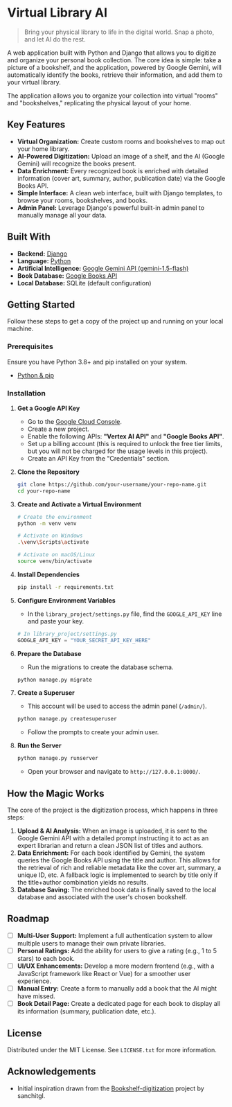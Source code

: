 # Virtual Library AI

> Bring your physical library to life in the digital world. Snap a photo, and let AI do the rest.

A web application built with Python and Django that allows you to digitize and organize your personal book collection. The core idea is simple: take a picture of a bookshelf, and the application, powered by Google Gemini, will automatically identify the books, retrieve their information, and add them to your virtual library.

The application allows you to organize your collection into virtual "rooms" and "bookshelves," replicating the physical layout of your home.

## Key Features

-   **Virtual Organization:** Create custom rooms and bookshelves to map out your home library.
-   **AI-Powered Digitization:** Upload an image of a shelf, and the AI (Google Gemini) will recognize the books present.
-   **Data Enrichment:** Every recognized book is enriched with detailed information (cover art, summary, author, publication date) via the Google Books API.
-   **Simple Interface:** A clean web interface, built with Django templates, to browse your rooms, bookshelves, and books.
-   **Admin Panel:** Leverage Django's powerful built-in admin panel to manually manage all your data.

## Built With

-   **Backend:** [Django](https://www.djangoproject.com/)
-   **Language:** [Python](https://www.python.org/)
-   **Artificial Intelligence:** [Google Gemini API (gemini-1.5-flash)](https://ai.google.dev/)
-   **Book Database:** [Google Books API](https://developers.google.com/books)
-   **Local Database:** SQLite (default configuration)

## Getting Started

Follow these steps to get a copy of the project up and running on your local machine.

### Prerequisites

Ensure you have Python 3.8+ and pip installed on your system.
-   [Python & pip](https://www.python.org/downloads/)

### Installation

1.  **Get a Google API Key**
    -   Go to the [Google Cloud Console](https://console.cloud.google.com/).
    -   Create a new project.
    -   Enable the following APIs: **"Vertex AI API"** and **"Google Books API"**.
    -   Set up a billing account (this is required to unlock the free tier limits, but you will not be charged for the usage levels in this project).
    -   Create an API Key from the "Credentials" section.

2.  **Clone the Repository**
    ```sh
    git clone https://github.com/your-username/your-repo-name.git
    cd your-repo-name
    ```

3.  **Create and Activate a Virtual Environment**
    ```sh
    # Create the environment
    python -m venv venv

    # Activate on Windows
    .\venv\Scripts\activate

    # Activate on macOS/Linux
    source venv/bin/activate
    ```

4.  **Install Dependencies**
    ```sh
    pip install -r requirements.txt
    ```

5.  **Configure Environment Variables**
    -   In the `library_project/settings.py` file, find the `GOOGLE_API_KEY` line and paste your key.
    ```python
    # In library_project/settings.py
    GOOGLE_API_KEY = "YOUR_SECRET_API_KEY_HERE"
    ```

6.  **Prepare the Database**
    -   Run the migrations to create the database schema.
    ```sh
    python manage.py migrate
    ```

7.  **Create a Superuser**
    -   This account will be used to access the admin panel (`/admin/`).
    ```sh
    python manage.py createsuperuser
    ```
    -   Follow the prompts to create your admin user.

8.  **Run the Server**
    ```sh
    python manage.py runserver
    ```
    -   Open your browser and navigate to `http://127.0.0.1:8000/`.

## How the Magic Works

The core of the project is the digitization process, which happens in three steps:

1.  **Upload & AI Analysis:** When an image is uploaded, it is sent to the Google Gemini API with a detailed prompt instructing it to act as an expert librarian and return a clean JSON list of titles and authors.
2.  **Data Enrichment:** For each book identified by Gemini, the system queries the Google Books API using the title and author. This allows for the retrieval of rich and reliable metadata like the cover art, summary, a unique ID, etc. A fallback logic is implemented to search by title only if the title+author combination yields no results.
3.  **Database Saving:** The enriched book data is finally saved to the local database and associated with the user's chosen bookshelf.

## Roadmap

-   [ ] **Multi-User Support:** Implement a full authentication system to allow multiple users to manage their own private libraries.
-   [ ] **Personal Ratings:** Add the ability for users to give a rating (e.g., 1 to 5 stars) to each book.
-   [ ] **UI/UX Enhancements:** Develop a more modern frontend (e.g., with a JavaScript framework like React or Vue) for a smoother user experience.
-   [ ] **Manual Entry:** Create a form to manually add a book that the AI might have missed.
-   [ ] **Book Detail Page:** Create a dedicated page for each book to display all its information (summary, publication date, etc.).

## License

Distributed under the MIT License. See `LICENSE.txt` for more information.

## Acknowledgements

-   Initial inspiration drawn from the [Bookshelf-digitization](https://github.com/sanchitgl/Bookshelf-digitization) project by sanchitgl.
